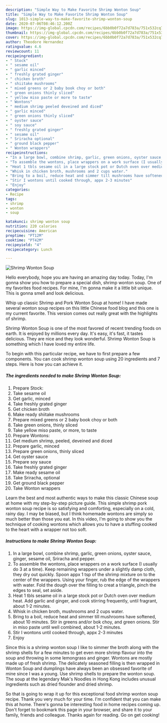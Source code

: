 ```yaml
---
description: "Simple Way to Make Favorite Shrimp Wonton Soup"
title: "Simple Way to Make Favorite Shrimp Wonton Soup"
slug: 1013-simple-way-to-make-favorite-shrimp-wonton-soup
date: 2020-07-06T08:46:12.200Z
image: https://img-global.cpcdn.com/recipes/6bb0b0f72a7d783a/751x532cq70/shrimp-wonton-soup-recipe-main-photo.jpg
thumbnail: https://img-global.cpcdn.com/recipes/6bb0b0f72a7d783a/751x532cq70/shrimp-wonton-soup-recipe-main-photo.jpg
cover: https://img-global.cpcdn.com/recipes/6bb0b0f72a7d783a/751x532cq70/shrimp-wonton-soup-recipe-main-photo.jpg
author: Theodore Hernandez
ratingvalue: 4.6
reviewcount: 11
recipeingredient:
- " Stock"
- " sesame oil"
- " garlic minced"
- " freshly grated ginger"
- " chicken broth"
- " shiitake mushrooms"
- " mixed greens or 2 baby book choy or both"
- " green onions thinly sliced"
- " yellow miso paste or more to taste"
- " Wontons"
- " medium shrimp peeled deveined and diced"
- " garlic minced"
- " green onions thinly sliced"
- " oyster sauce"
- " soy sauce"
- " freshly grated ginger"
- " sesame oil"
- " Sriracha optional"
- " ground black pepper"
- " Wonton wrappers"
recipeinstructions:
- "In a large bowl, combine shrimp, garlic, green onions, oyster sauce, ginger, sesame oil, Sriracha and pepper."
- "To assemble the wontons, place wrappers on a work surface (I usually do 3 at a time). Keep remaining wrappers under a slightly damp cloth, they dry out quickly. Spoon appx 1 tsp of the shrimp mixture on to the center of the wrappers. Using your finger, rub the edge of the wrappers with water. Fold the dough over the filling to creat a triangle, pinch the edges to seal, set aside."
- "Heat 1 tbls sesame oil in a large stock pot or Dutch oven over medium heat. Add garlic and ginger, and cook stirring frequently, until fragrant, about 1-2 minutes."
- "Whisk in chicken broth, mushrooms and 2 cups water."
- "Bring to a boil, reduce heat and simmer till mushrooms have softened, about 10 minutes. Stir in greens and/or bok choy, and green onions. Stir in miso paste until well combined, about 1-2 minutes."
- "Stir I wontons until cooked through, appx 2-3 minutes"
- "Enjoy"
categories:
- Recipe
tags:
- shrimp
- wonton
- soup

katakunci: shrimp wonton soup 
nutrition: 220 calories
recipecuisine: American
preptime: "PT12M"
cooktime: "PT42M"
recipeyield: "4"
recipecategory: Lunch

---
```



![Shrimp Wonton Soup](https://img-global.cpcdn.com/recipes/6bb0b0f72a7d783a/751x532cq70/shrimp-wonton-soup-recipe-main-photo.jpg)

Hello everybody, hope you are having an amazing day today. Today, I'm gonna show you how to prepare a special dish, shrimp wonton soup. One of my favorites food recipes. For mine, I'm gonna make it a little bit unique. This is gonna smell and look delicious.

Whip up classic Shrimp and Pork Wonton Soup at home! I have made several wonton soup recipes on this little Chinese food blog and this one is my current favorite. This version comes out really great with the highlights of shrimp.

Shrimp Wonton Soup is one of the most favored of recent trending foods on earth. It is enjoyed by millions every day. It's easy, it's fast, it tastes delicious. They are nice and they look wonderful. Shrimp Wonton Soup is something which I have loved my entire life.


To begin with this particular recipe, we have to first prepare a few components. You can cook shrimp wonton soup using 20 ingredients and 7 steps. Here is how you can achieve it.

<!--inarticleads1-->

##### The ingredients needed to make Shrimp Wonton Soup:

1. Prepare  Stock:
1. Take  sesame oil
1. Get  garlic, minced
1. Take  freshly grated ginger
1. Get  chicken broth
1. Make ready  shiitake mushrooms
1. Prepare  mixed greens or 2 baby book choy or both
1. Take  green onions, thinly sliced
1. Take  yellow miso paste, or more, to taste
1. Prepare  Wontons:
1. Get  medium shrimp, peeled, deveined and diced
1. Prepare  garlic, minced
1. Prepare  green onions, thinly sliced
1. Get  oyster sauce
1. Prepare  soy sauce
1. Take  freshly grated ginger
1. Make ready  sesame oil
1. Take  Sriracha, optional
1. Get  ground black pepper
1. Take  Wonton wrappers


Learn the best and most authentic ways to make this classic Chinese soup at home with my step-by-step picture guide. This simple shrimp pork wonton soup recipe is so satisfying and comforting, especially on a cold, rainy day. I may be biased, but I think homemade wontons are simply so much better than those you eat. In this video, I&#39;m going to show you the technique of cooking wontons which allows you to have a stuffing cooked to the heart with a wrapper not too soft. 

<!--inarticleads2-->

##### Instructions to make Shrimp Wonton Soup:

1. In a large bowl, combine shrimp, garlic, green onions, oyster sauce, ginger, sesame oil, Sriracha and pepper.
1. To assemble the wontons, place wrappers on a work surface (I usually do 3 at a time). Keep remaining wrappers under a slightly damp cloth, they dry out quickly. Spoon appx 1 tsp of the shrimp mixture on to the center of the wrappers. Using your finger, rub the edge of the wrappers with water. Fold the dough over the filling to creat a triangle, pinch the edges to seal, set aside.
1. Heat 1 tbls sesame oil in a large stock pot or Dutch oven over medium heat. Add garlic and ginger, and cook stirring frequently, until fragrant, about 1-2 minutes.
1. Whisk in chicken broth, mushrooms and 2 cups water.
1. Bring to a boil, reduce heat and simmer till mushrooms have softened, about 10 minutes. Stir in greens and/or bok choy, and green onions. Stir in miso paste until well combined, about 1-2 minutes.
1. Stir I wontons until cooked through, appx 2-3 minutes
1. Enjoy


Since this is a shrimp wonton soup I like to simmer the broth along with the shrimp shells for a few minutes to get even more shrimp flavour into the soup and throwing in some lemongrass and ginger. Wontons are mostly made up of fresh shrimp. The delicately seasoned filling is then wrapped in Wonton Soup and dumplings have always been an obsessed favorite of mine since I was a young. Use shrimp shells to prepare the wonton soup. The soup at the legendary Mak&#39;s Noodles in Hong Kong includes unusual ingredients such as dried flounder and dried shrimp. 

So that is going to wrap it up for this exceptional food shrimp wonton soup recipe. Thank you very much for your time. I'm confident that you can make this at home. There's gonna be interesting food in home recipes coming up. Don't forget to bookmark this page in your browser, and share it to your family, friends and colleague. Thanks again for reading. Go on get cooking!
